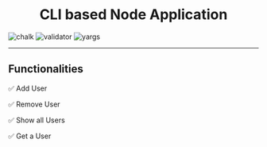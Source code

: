 <h1 align="center"> CLI based Node Application </h1>
 
![chalk](https://img.shields.io/badge/chalk-%5E4.1.0%20-blue)
![validator](https://img.shields.io/badge/validator-%5E13.5.2%20-blue)
![yargs](https://img.shields.io/badge/yargs-%5E16.2.0%20-blue)

<hr>

## Functionalities


✅ Add User

✅ Remove User

✅ Show all Users

✅ Get a User  